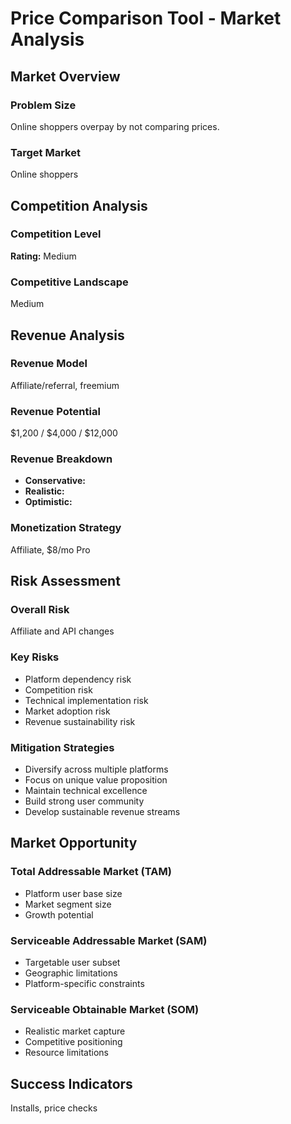 # Price Comparison Tool - Market Analysis

## Market Overview

### Problem Size
Online shoppers overpay by not comparing prices.

### Target Market
Online shoppers

## Competition Analysis

### Competition Level
**Rating:** Medium

### Competitive Landscape
Medium

## Revenue Analysis

### Revenue Model
Affiliate/referral, freemium

### Revenue Potential
$1,200 / $4,000 / $12,000

### Revenue Breakdown
- **Conservative:** 
- **Realistic:** 
- **Optimistic:** 

### Monetization Strategy
Affiliate, $8/mo Pro

## Risk Assessment

### Overall Risk
Affiliate and API changes

### Key Risks
- Platform dependency risk
- Competition risk
- Technical implementation risk
- Market adoption risk
- Revenue sustainability risk

### Mitigation Strategies
- Diversify across multiple platforms
- Focus on unique value proposition
- Maintain technical excellence
- Build strong user community
- Develop sustainable revenue streams

## Market Opportunity

### Total Addressable Market (TAM)
- Platform user base size
- Market segment size
- Growth potential

### Serviceable Addressable Market (SAM)
- Targetable user subset
- Geographic limitations
- Platform-specific constraints

### Serviceable Obtainable Market (SOM)
- Realistic market capture
- Competitive positioning
- Resource limitations

## Success Indicators
Installs, price checks
